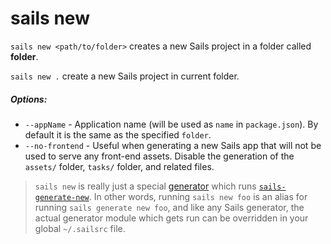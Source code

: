 # sails new

`sails new <path/to/folder>` creates a new Sails project in a folder called **folder**.

`sails new .` create a new Sails project in current folder.

##### Options:

  * `--appName` - Application name (will be used as `name` in `package.json`). By default it is the same as the specified `folder`.
  * `--no-frontend` - Useful when generating a new Sails app that will not be used to serve any front-end assets.  Disable the generation of the `assets/` folder, `tasks/` folder, and related files. 

> `sails new` is really just a special [generator](http://sailsjs.com/documentation/concepts/extending-sails/Generators) which runs [`sails-generate-new`](http://github.com/balderdashy/sails-generate-new).  In other words, running `sails new foo` is an alias for running `sails generate new foo`, and like any Sails generator, the actual generator module which gets run can be overridden in your global `~/.sailsrc` file.



<docmeta name="displayName" value="sails new">
<docmeta name="pageType" value="command">
